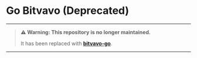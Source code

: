 # Go Bitvavo (Deprecated)

---

> **⚠️ Warning: This repository is no longer maintained.**
>
> It has been replaced with [**bitvavo-go**](https://github.com/larscom/bitvavo-go).

---
